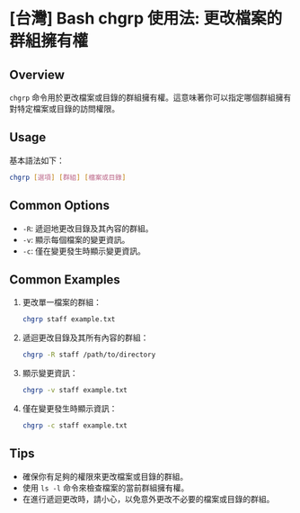 # [台灣] Bash chgrp 使用法: 更改檔案的群組擁有權

## Overview
`chgrp` 命令用於更改檔案或目錄的群組擁有權。這意味著你可以指定哪個群組擁有對特定檔案或目錄的訪問權限。

## Usage
基本語法如下：
```bash
chgrp [選項] [群組] [檔案或目錄]
```

## Common Options
- `-R`: 遞迴地更改目錄及其內容的群組。
- `-v`: 顯示每個檔案的變更資訊。
- `-c`: 僅在變更發生時顯示變更資訊。

## Common Examples
1. 更改單一檔案的群組：
   ```bash
   chgrp staff example.txt
   ```

2. 遞迴更改目錄及其所有內容的群組：
   ```bash
   chgrp -R staff /path/to/directory
   ```

3. 顯示變更資訊：
   ```bash
   chgrp -v staff example.txt
   ```

4. 僅在變更發生時顯示資訊：
   ```bash
   chgrp -c staff example.txt
   ```

## Tips
- 確保你有足夠的權限來更改檔案或目錄的群組。
- 使用 `ls -l` 命令來檢查檔案的當前群組擁有權。
- 在進行遞迴更改時，請小心，以免意外更改不必要的檔案或目錄的群組。